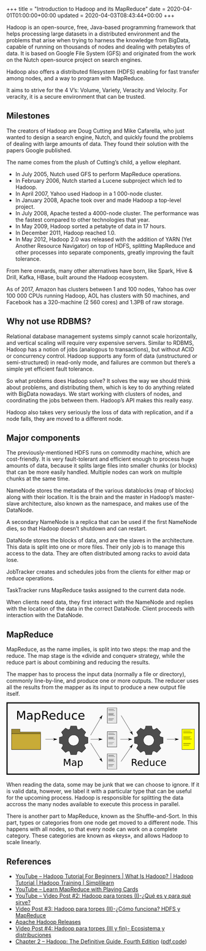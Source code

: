 +++
title = "Introduction to Hadoop and its MapReduce"
date = 2020-04-01T01:00:00+00:00
updated = 2020-04-03T08:43:44+00:00
+++

Hadoop is an open-source, free, Java-based programming framework that helps processing large datasets in a distributed environment and the problems that arise when trying to harness the knowledge from BigData, capable of running on thousands of nodes and dealing with petabytes of data. It is based on Google File System (GFS) and originated from the work on the Nutch open-source project on search engines.

Hadoop also offers a distributed filesystem (HDFS) enabling for fast transfer among nodes, and a way to program with MapReduce.

It aims to strive for the 4 V’s: Volume, Variety, Veracity and Velocity. For veracity, it is a secure environment that can be trusted.

## Milestones

The creators of Hadoop are Doug Cutting and Mike Cafarella, who just wanted to design a search engine, Nutch, and quickly found the problems of dealing with large amounts of data. They found their solution with the papers Google published.

The name comes from the plush of Cutting’s child, a yellow elephant.

* In July 2005, Nutch used GFS to perform MapReduce operations.
* In February 2006, Nutch started a Lucene subproject which led to Hadoop.
* In April 2007, Yahoo used Hadoop in a 1 000-node cluster.
* In January 2008, Apache took over and made Hadoop a top-level project.
* In July 2008, Apache tested a 4000-node cluster. The performance was the fastest compared to other technologies that year.
* In May 2009, Hadoop sorted a petabyte of data in 17 hours.
* In December 2011, Hadoop reached 1.0.
* In May 2012, Hadoop 2.0 was released with the addition of YARN (Yet Another Resource Navigator) on top of HDFS, splitting MapReduce and other processes into separate components, greatly improving the fault tolerance.

From here onwards, many other alternatives have born, like Spark, Hive & Drill, Kafka, HBase, built around the Hadoop ecosystem.

As of 2017, Amazon has clusters between 1 and 100 nodes, Yahoo has over 100 000 CPUs running Hadoop, AOL has clusters with 50 machines, and Facebook has a 320-machine (2 560 cores) and 1.3PB of raw storage.

## Why not use RDBMS?

Relational database management systems simply cannot scale horizontally, and vertical scaling will require very expensive servers. Similar to RDBMS, Hadoop has a notion of jobs (analogous to transactions), but without ACID or concurrency control. Hadoop supports any form of data (unstructured or semi-structured) in read-only mode, and failures are common but there’s a simple yet efficient fault tolerance.

So what problems does Hadoop solve? It solves the way we should think about problems, and distributing them, which is key to do anything related with BigData nowadays. We start working with clusters of nodes, and coordinating the jobs between them. Hadoop’s API makes this really easy.

Hadoop also takes very seriously the loss of data with replication, and if a node falls, they are moved to a different node.

## Major components

The previously-mentioned HDFS runs on commodity machine, which are cost-friendly. It is very fault-tolerant and efficient enough to process huge amounts of data, because it splits large files into smaller chunks (or blocks) that can be more easily handled. Multiple nodes can work on multiple chunks at the same time.

NameNode stores the metadata of the various datablocks (map of blocks) along with their location. It is the brain and the master in Hadoop’s master-slave architecture, also known as the namespace, and makes use of the DataNode.

A secondary NameNode is a replica that can be used if the first NameNode dies, so that Hadoop doesn’t shutdown and can restart.

DataNode stores the blocks of data, and are the slaves in the architecture. This data is split into one or more files. Their only job is to manage this access to the data. They are often distributed among racks to avoid data lose.

JobTracker creates and schedules jobs from the clients for either map or reduce operations.

TaskTracker runs MapReduce tasks assigned to the current data node.

When clients need data, they first interact with the NameNode and replies with the location of the data in the correct DataNode. Client proceeds with interaction with the DataNode.

## MapReduce

MapReduce, as the name implies, is split into two steps: the map and the reduce. The map stage is the «divide and conquer» strategy, while the reduce part is about combining and reducing the results.

The mapper has to process the input data (normally a file or directory), commonly line-by-line, and produce one or more outputs. The reducer uses all the results from the mapper as its input to produce a new output file itself.

![](bitmap.png)

When reading the data, some may be junk that we can choose to ignore. If it is valid data, however, we label it with a particular type that can be useful for the upcoming process. Hadoop is responsible for splitting the data accross the many nodes available to execute this process in parallel.

There is another part to MapReduce, known as the Shuffle-and-Sort. In this part, types or categories from one node get moved to a different node. This happens with all nodes, so that every node can work on a complete category. These categories are known as «keys», and allows Hadoop to scale linearly.

## References

* [YouTube – Hadoop Tutorial For Beginners | What Is Hadoop? | Hadoop Tutorial | Hadoop Training | Simplilearn](https://youtu.be/oT7kczq5A-0)
* [YouTube – Learn MapReduce with Playing Cards](https://youtu.be/bcjSe0xCHbE)
* [YouTube – Video Post #2: Hadoop para torpes (I)-¿Qué es y para qué sirve?](https://youtu.be/j8ehT1_G5AY?list=PLi4tp-TF_qjM_ed4lIzn03w7OnEh0D8Xi)
* [Video Post #3: Hadoop para torpes (II)-¿Cómo funciona? HDFS y MapReduce](https://youtu.be/NQ8mjVPCDvk?list=PLi4tp-TF_qjM_ed4lIzn03w7OnEh0D8Xi)
* [Apache Hadoop Releases](https://hadoop.apache.org/old/releases.html)
* [Video Post #4: Hadoop para torpes (III y fin)- Ecosistema y distribuciones](https://youtu.be/20qWx2KYqYg?list=PLi4tp-TF_qjM_ed4lIzn03w7OnEh0D8Xi)
* [Chapter 2 – Hadoop: The Definitive Guide, Fourth Edition](http://www.hadoopbook.com/) ([pdf,](http://grut-computing.com/HadoopBook.pdf)[code](http://www.hadoopbook.com/code.html))